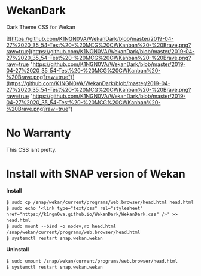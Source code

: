 # WekanDark
Dark Theme CSS for Wekan

[![https://github.com/K1NGN0VA/WekanDark/blob/master/2019-04-27%2020_35_54-Test%20-%20MCG%20CWKanban%20-%20Brave.png?raw=true](https://github.com/K1NGN0VA/WekanDark/blob/master/2019-04-27%2020_35_54-Test%20-%20MCG%20CWKanban%20-%20Brave.png?raw=true "https://github.com/K1NGN0VA/WekanDark/blob/master/2019-04-27%2020_35_54-Test%20-%20MCG%20CWKanban%20-%20Brave.png?raw=true")](https://github.com/K1NGN0VA/WekanDark/blob/master/2019-04-27%2020_35_54-Test%20-%20MCG%20CWKanban%20-%20Brave.png?raw=true "https://github.com/K1NGN0VA/WekanDark/blob/master/2019-04-27%2020_35_54-Test%20-%20MCG%20CWKanban%20-%20Brave.png?raw=true")

# No Warranty
This CSS isnt pretty. 

# Install with SNAP version of Wekan

**Install**


    $ sudo cp /snap/wekan/current/programs/web.browser/head.html head.html
    $ sudo echo '<link type="text/css" rel="stylesheet" href="https://k1ngn0va.github.io/WekanDark/WekanDark.css" />' >> head.html
    $ sudo mount --bind -o nodev,ro head.html /snap/wekan/current/programs/web.browser/head.html 
    $ systemctl restart snap.wekan.wekan



**Uninstall**


    $ sudo umount /snap/wekan/current/programs/web.browser/head.html 
    $ systemctl restart snap.wekan.wekan
    
